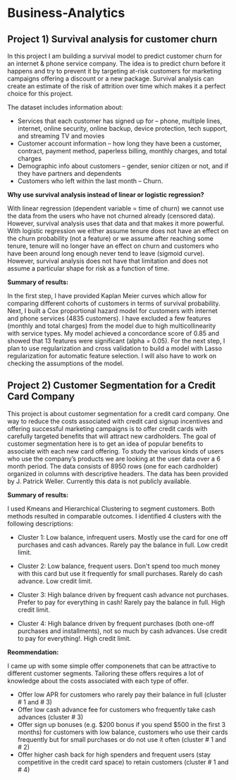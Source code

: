 # Business-Analytics

## Project 1) Survival analysis for customer churn

In this project I am building a survival model to predict customer churn for an internet & phone service company. The idea is to predict churn before it happens and try to prevent it by targeting at-risk customers for marketing campaigns offering a discount or a new package. Survival analysis can create an estimate of the risk of attrition over time which makes it a perfect choice for this project.

The dataset includes information about:

* Services that each customer has signed up for – phone, multiple lines, internet, online security, online backup, device protection, tech support, and streaming TV and movies
* Customer account information – how long they have been a customer, contract, payment method, paperless billing, monthly charges, and total charges
* Demographic info about customers – gender, senior citizen or not, and if they have partners and dependents
* Customers who left within the last month – Churn.

**Why use survival analysis instead of linear or logistic regression?**

With linear regression (dependent variable = time of churn) we cannot use the data from the users who have not churned already (censored data). However, survival analysis uses that data and that makes it more powerful. With logistic regression we either assume tenure does not have an effect on the churn probability (not a feature) or we assume after reaching some tenure, tenure will no longer have an effect on churn and customers who have been around long enough never tend to leave (sigmoid curve). However, survival analysis does not have that limitation and does not assume a particular shape for risk as a function of time.

**Summary of results:**

In the first step, I have provided Kaplan Meier curves which allow for comparing different cohorts of customers in terms of survival probability. Next, I built a Cox proportional hazard model for customers with internet and phone services (4835 customers). I have excluded a few features (monthly and total charges) from the model due to high multicollinearity with service types. My model achieved a concordance score of 0.85 and showed that 13 features were significant (alpha = 0.05). For the next step, I plan to use regularization and cross validation to build a model with Lasso regularization for automatic feature selection. I will also have to work on checking the assumptions of the model.

## Project 2) Customer Segmentation for a Credit Card Company

This project is about customer segmentation for a credit card company. One way to reduce the costs associated with credit card signup incentives and offering successful marketing campaigns is to offer credit cards with carefully targeted benefits that will attract new cardholders. The goal of customer segmentation here is to get an idea of popular benefits to associate with each new card offering. To study the various kinds of users who use the company’s products we are looking at the user data over a 6 month period. The data consists of 8950 rows (one for each cardholder) organized in columns with descriptive headers. The data has been provided by J. Patrick Weller. Currently this data is not publicly available. 


**Summary of results:**

I used Kmeans and Hierarchical Clustering to segment customers. Both methods resulted in comparable outcomes. I identified 4 clusters with the following descriptions:

* Cluster 1: Low balance, infrequent users. Mostly use the card for one off purchases and cash advances. Rarely pay the balance in full. Low credit limit.

* Cluster 2: Low balance, frequent users. Don't spend too much money with this card but use it frequently for small purchases. Rarely do cash advance. Low credit limit. 

* Cluster 3: High balance driven by frequent cash advance not purchases. Prefer to pay for everything in cash! Rarely pay the balance in full. High credit limit. 

* Cluster 4: High balance driven by frequent purchases (both one-off purchases and installments), not so much by cash advances. Use credit to pay for everything!. High credit limit. 

**Reommendation:**

I came up with some simple offer componenets that can be attractive to different customer segments. Tailoring these offers requires a lot of knowledge about the costs associated with each type of offer. 

* Offer low APR for customers who rarely pay their balance in full (cluster # 1 and # 3)
* Offer low cash advance fee for customers who frequently take cash advances (cluster # 3)
* Offer sign up bonuses (e.g. $200 bonus if you spend $500 in the first 3 months) for customers with low balance, customers who use their cards frequently but for small purchases or do not use it often (cluster # 1 and # 2)
* Offer higher cash back for high spenders and frequent users (stay competitive in the credit card space) to retain customers (cluster # 1 and # 4)
